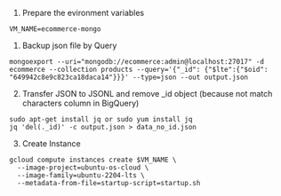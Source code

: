 1. Prepare the evironment variables
```
VM_NAME=ecommerce-mongo
```

1. Backup json file by Query
```
mongoexport --uri="mongodb://ecommerce:admin@localhost:27017" -d ecommerce --collection products --query='{"_id": {"$lte":{"$oid": "649942c8e9c823ca18daca14"}}}' --type=json --out output.json
```

2. Transfer JSON to JSONL and remove _id object (because not match characters column in BigQuery)
```
sudo apt-get install jq or sudo yum install jq
jq 'del(._id)' -c output.json > data_no_id.json
```

3. Create Instance
```
gcloud compute instances create $VM_NAME \
  --image-project=ubuntu-os-cloud \
  --image-family=ubuntu-2204-lts \
  --metadata-from-file=startup-script=startup.sh
```